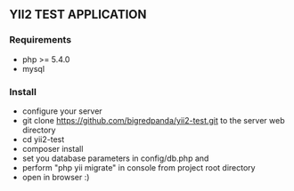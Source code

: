 YII2 TEST APPLICATION
------------
### Requirements
* php >= 5.4.0
* mysql
### Install
* configure your server
* git clone https://github.com/bigredpanda/yii2-test.git to the server web directory
* cd yii2-test
* composer install
* set you database parameters in config/db.php and 
* perform "php yii migrate" in console from project root directory
* open in browser :)
